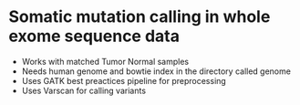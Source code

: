 # Somatic mutation calling in whole exome sequence data 

* Works with matched Tumor Normal samples
* Needs human genome and bowtie index in the directory called genome 
* Uses GATK best preactices pipeline for preprocessing
* Uses Varscan for calling variants

